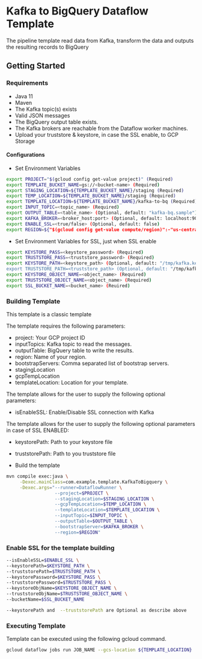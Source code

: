 # Kafka to BigQuery Dataflow Template
The pipeline template read data from Kafka, transform the data and outputs the resulting records to BigQuery

## Getting Started

### Requirements
* Java 11
* Maven
* The Kafka topic(s) exists 
* Valid JSON messages
* The BigQuery output table exists.
* The Kafka brokers are reachable from the Dataflow worker machines.
* Upload your truststore & keystore, in case the SSL enable, to GCP Storage


#### Configurations
* Set Environment Variables
```sh
export PROJECT="$(gcloud config get-value project)" (Required)
export TEMPLATE_BUCKET_NAME=gs://<bucket-name> (Required)
export STAGING_LOCATION=${TEMPLATE_BUCKET_NAME}/staging (Required)
export TEMP_LOCATION=${TEMPLATE_BUCKET_NAME}/staging (Required)
export TEMPLATE_LOCATION=${TEMPLATE_BUCKET_NAME}/kafka-to-bq (Required)
export INPUT_TOPIC=<topic_name> (Required)
export OUTPUT_TABLE=<table_name> (Optional, default: "kafka-bq.sample")
export KAFKA_BROKER=<broker_host:port> (Optional, default: localhost:9092)
export ENABLE_SSL=<true/false> (Optional, default: false)
export REGION=${"$(gcloud config get-value compute/region)":-"us-central1"} (Reuired)
```

* Set Environment Variables for SSL, just when SSL enable
```sh
export KEYSTORE_PASS=<keystore_password> (Required)
export TRUSTSTORE_PASS=<truststore_password> (Required)
export KEYSTORE_PATH=<keystore_path> (Optional, default: "/tmp/kafka.keystore)
export TRUSTSTORE_PATH=<truststore_path> (Optional, default: "/tmp/kafka.truststore)
export KEYSTORE_OBJECT_NAME=<object_name> (Required)
export TRUSTSTORE_OBJECT_NAME=<object_name> (Required)
export SSL_BUCKET_NAME=<bucket_name> (Reuired)
```

### Building Template
This template is a classic template

The template requires the following parameters:
* project: Your GCP project ID
* inputTopics: Kafka topic to read the messages.
* outputTable: BigQuery table to write the results.
* region: Name of your region. 
* bootstrapServers: Comma separated list of bootstrap servers.
* stagingLocation
* gcpTempLocation
* templateLocation: Location for your template.

The template allows for the user to supply the following optional parameters:
* isEnableSSL: Enable/Disable SSL connection with Kafka

The template allows for the user to supply the following optional parameters in case of SSL ENABLED:
* keystorePath: Path to your keystore file
* truststorePath: Path to you truststore file


* Build the template 
```sh
mvn compile exec:java \
     -Dexec.mainClass=com.example.template.KafkaToBigquery \
     -Dexec.args="--runner=DataflowRunner \
                  --project=$PROJECT \
                  --stagingLocation=$STAGING_LOCATION \
                  --gcpTempLocation=$TEMP_LOCATION \
                  --templateLocation=$TEMPLATE_LOCATION \
                  --inputTopic=$INPUT_TOPIC \
                  --outputTable=$OUTPUT_TABLE \
                  --bootstrapServer=$KAFKA_BROKER \
                  --region=$REGION"
```

### Enable SSL for the template building
```sh
--isEnableSSL=$ENABLE_SSL \
--keystorePath=$KEYSTORE_PATH \ 
--truststorePath=$TRUSTSTORE_PATH \
--keystorePassword=$KEYSTORE_PASS \
--truststorePassword=$TRUSTSTORE_PASS \
--keystoreObjName=$KEYSTORE_OBJECT_NAME \
--truststoreObjName=$TRUSTSTORE_OBJECT_NAME \
--bucketName=$SSL_BUCKET_NAME

--keystorePath and  --truststorePath are Optional as describe above
```

### Executing Template

Template can be executed using the following gcloud command.
```sh
gcloud dataflow jobs run JOB_NAME --gcs-location ${TEMPLATE_LOCATION}
```
